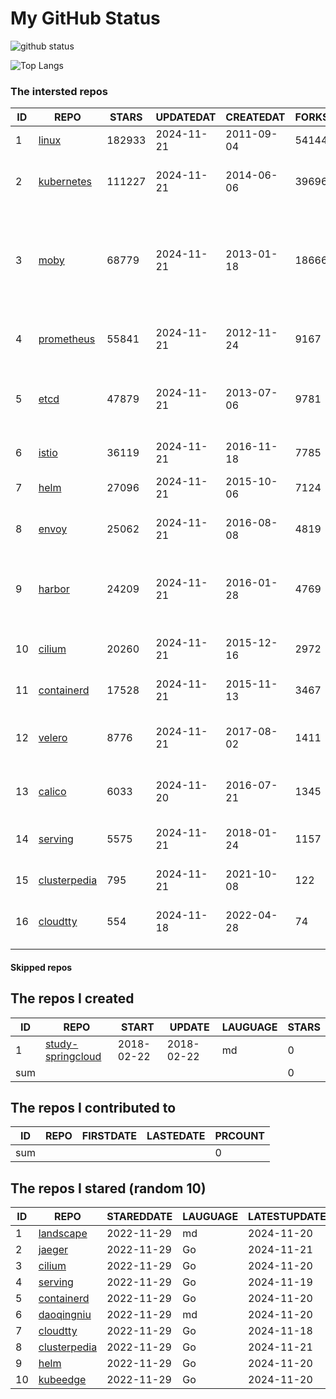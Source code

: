 # My GitHub Status

<img src="https://github-readme-stats-1.yihong0618.vercel.app/api?username=daoqingniu&show_icons=true&&&hide_title=true&count_private=true" alt="github status" />

![Top Langs](https://github-readme-stats-1.yihong0618.vercel.app/api/top-langs/?username=daoqingniu&layout=compact)

<!--START_SECTION:github_repos-->
### The intersted repos
| ID |                              REPO                               | STARS  | UPDATEDAT  | CREATEDAT  | FORKSCOUNT |                                                DESCRIPTIONS                                                |
|----|-----------------------------------------------------------------|--------|------------|------------|------------|------------------------------------------------------------------------------------------------------------|
|  1 | [linux](https://github.com/torvalds/linux)                      | 182933 | 2024-11-21 | 2011-09-04 |      54144 | Linux kernel source tree                                                                                   |
|  2 | [kubernetes](https://github.com/kubernetes/kubernetes)          | 111227 | 2024-11-21 | 2014-06-06 |      39696 | Production-Grade Container Scheduling and Management                                                       |
|  3 | [moby](https://github.com/moby/moby)                            |  68779 | 2024-11-21 | 2013-01-18 |      18666 | The Moby Project - a collaborative project for the container ecosystem to assemble container-based systems |
|  4 | [prometheus](https://github.com/prometheus/prometheus)          |  55841 | 2024-11-21 | 2012-11-24 |       9167 | The Prometheus monitoring system and time series database.                                                 |
|  5 | [etcd](https://github.com/etcd-io/etcd)                         |  47879 | 2024-11-21 | 2013-07-06 |       9781 | Distributed reliable key-value store for the most critical data of a distributed system                    |
|  6 | [istio](https://github.com/istio/istio)                         |  36119 | 2024-11-21 | 2016-11-18 |       7785 | Connect, secure, control, and observe services.                                                            |
|  7 | [helm](https://github.com/helm/helm)                            |  27096 | 2024-11-21 | 2015-10-06 |       7124 | The Kubernetes Package Manager                                                                             |
|  8 | [envoy](https://github.com/envoyproxy/envoy)                    |  25062 | 2024-11-21 | 2016-08-08 |       4819 | Cloud-native high-performance edge/middle/service proxy                                                    |
|  9 | [harbor](https://github.com/goharbor/harbor)                    |  24209 | 2024-11-21 | 2016-01-28 |       4769 | An open source trusted cloud native registry project that stores, signs, and scans content.                |
| 10 | [cilium](https://github.com/cilium/cilium)                      |  20260 | 2024-11-21 | 2015-12-16 |       2972 | eBPF-based Networking, Security, and Observability                                                         |
| 11 | [containerd](https://github.com/containerd/containerd)          |  17528 | 2024-11-21 | 2015-11-13 |       3467 | An open and reliable container runtime                                                                     |
| 12 | [velero](https://github.com/vmware-tanzu/velero)                |   8776 | 2024-11-21 | 2017-08-02 |       1411 | Backup and migrate Kubernetes applications and their persistent volumes                                    |
| 13 | [calico](https://github.com/projectcalico/calico)               |   6033 | 2024-11-20 | 2016-07-21 |       1345 | Cloud native networking and network security                                                               |
| 14 | [serving](https://github.com/knative/serving)                   |   5575 | 2024-11-21 | 2018-01-24 |       1157 | Kubernetes-based, scale-to-zero, request-driven compute                                                    |
| 15 | [clusterpedia](https://github.com/clusterpedia-io/clusterpedia) |    795 | 2024-11-21 | 2021-10-08 |        122 | The Encyclopedia of Kubernetes clusters                                                                    |
| 16 | [cloudtty](https://github.com/cloudtty/cloudtty)                |    554 | 2024-11-18 | 2022-04-28 |         74 | A Friendly Kubernetes CloudShell (Web Terminal) !                                                          |



#### Skipped repos
<!--END_SECTION:github_repos-->

<!--START_SECTION:my_github-->
## The repos I created
| ID  |                                 REPO                                 |   START    |   UPDATE   | LAUGUAGE | STARS |
|-----|----------------------------------------------------------------------|------------|------------|----------|-------|
|   1 | [study-springcloud](https://github.com/daoqingniu/study-springcloud) | 2018-02-22 | 2018-02-22 | md       |     0 |
| sum |                                                                      |            |            |          |     0 |

## The repos I contributed to
| ID  | REPO | FIRSTDATE | LASTEDATE | PRCOUNT |
|-----|------|-----------|-----------|---------|
| sum |      |           |           |       0 |

## The repos I stared (random 10)
| ID |                              REPO                               | STAREDDATE | LAUGUAGE | LATESTUPDATE |
|----|-----------------------------------------------------------------|------------|----------|--------------|
|  1 | [landscape](https://github.com/cncf/landscape)                  | 2022-11-29 | md       | 2024-11-20   |
|  2 | [jaeger](https://github.com/jaegertracing/jaeger)               | 2022-11-29 | Go       | 2024-11-21   |
|  3 | [cilium](https://github.com/cilium/cilium)                      | 2022-11-29 | Go       | 2024-11-20   |
|  4 | [serving](https://github.com/knative/serving)                   | 2022-11-29 | Go       | 2024-11-19   |
|  5 | [containerd](https://github.com/containerd/containerd)          | 2022-11-29 | Go       | 2024-11-20   |
|  6 | [daoqingniu](https://github.com/daoqingniu/daoqingniu)          | 2022-11-29 | md       | 2024-11-20   |
|  7 | [cloudtty](https://github.com/cloudtty/cloudtty)                | 2022-11-29 | Go       | 2024-11-18   |
|  8 | [clusterpedia](https://github.com/clusterpedia-io/clusterpedia) | 2022-11-29 | Go       | 2024-11-21   |
|  9 | [helm](https://github.com/helm/helm)                            | 2022-11-29 | Go       | 2024-11-20   |
| 10 | [kubeedge](https://github.com/kubeedge/kubeedge)                | 2022-11-29 | Go       | 2024-11-20   |

<!--END_SECTION:my_github-->
